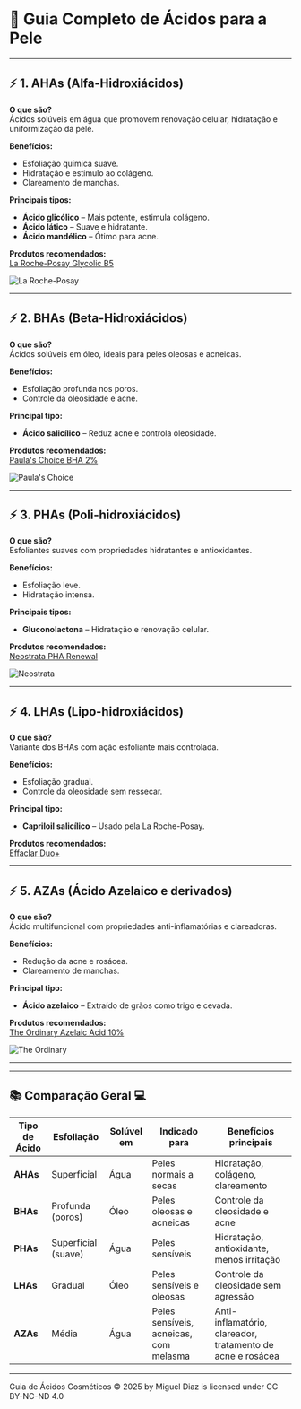 # 📘 **Guia Completo de Ácidos para a Pele**

---

## ⚡ **1. AHAs (Alfa-Hidroxiácidos)**
**O que são?**  
Ácidos solúveis em água que promovem renovação celular, hidratação e uniformização da pele.  

**Benefícios:**
- Esfoliação química suave.
- Hidratação e estímulo ao colágeno.
- Clareamento de manchas.  

**Principais tipos:**
- **Ácido glicólico** – Mais potente, estimula colágeno.
- **Ácido lático** – Suave e hidratante.
- **Ácido mandélico** – Ótimo para acne.

**Produtos recomendados:**  
[La Roche-Posay Glycolic B5](https://www.laroche-posay.com/)

![La Roche-Posay](https://upload.wikimedia.org/wikipedia/commons/2/2e/La_Roche-Posay_logo.svg)

---

## ⚡ **2. BHAs (Beta-Hidroxiácidos)**
**O que são?**  
Ácidos solúveis em óleo, ideais para peles oleosas e acneicas.  

**Benefícios:**
- Esfoliação profunda nos poros.
- Controle da oleosidade e acne.

**Principal tipo:**
- **Ácido salicílico** – Reduz acne e controla oleosidade.

**Produtos recomendados:**  
[Paula's Choice BHA 2%](https://www.paulaschoice.com/)

![Paula's Choice](https://upload.wikimedia.org/wikipedia/commons/8/88/Paula%27s_Choice_logo.svg)

---

## ⚡ **3. PHAs (Poli-hidroxiácidos)**
**O que são?**  
Esfoliantes suaves com propriedades hidratantes e antioxidantes.  

**Benefícios:**
- Esfoliação leve.
- Hidratação intensa.

**Principais tipos:**
- **Gluconolactona** – Hidratação e renovação celular.

**Produtos recomendados:**  
[Neostrata PHA Renewal](https://www.neostrata.com/)

![Neostrata](https://upload.wikimedia.org/wikipedia/commons/3/3b/Neostrata_logo.svg)

---

## ⚡ **4. LHAs (Lipo-hidroxiácidos)**
**O que são?**  
Variante dos BHAs com ação esfoliante mais controlada.  

**Benefícios:**
- Esfoliação gradual.
- Controle da oleosidade sem ressecar.

**Principal tipo:**
- **Capriloil salicílico** – Usado pela La Roche-Posay.

**Produtos recomendados:**  
[Effaclar Duo+](https://www.laroche-posay.com/)

---

## ⚡ **5. AZAs (Ácido Azelaico e derivados)**
**O que são?**  
Ácido multifuncional com propriedades anti-inflamatórias e clareadoras.  

**Benefícios:**
- Redução da acne e rosácea.
- Clareamento de manchas.

**Principal tipo:**
- **Ácido azelaico** – Extraído de grãos como trigo e cevada.

**Produtos recomendados:**  
[The Ordinary Azelaic Acid 10%](https://theordinary.deciem.com/)

![The Ordinary](https://upload.wikimedia.org/wikipedia/commons/7/7e/The_Ordinary_logo.svg)

---

---

## 📚 **Comparação Geral** 💻
| Tipo de Ácido | Esfoliação | Solúvel em | Indicado para | Benefícios principais |
|--------------|------------|------------|--------------|-----------------|
| **AHAs** | Superficial | Água | Peles normais a secas | Hidratação, colágeno, clareamento |
| **BHAs** | Profunda (poros) | Óleo | Peles oleosas e acneicas | Controle da oleosidade e acne |
| **PHAs** | Superficial (suave) | Água | Peles sensíveis | Hidratação, antioxidante, menos irritação |
| **LHAs** | Gradual | Óleo | Peles sensíveis e oleosas | Controle da oleosidade sem agressão |
| **AZAs** | Média | Água | Peles sensíveis, acneicas, com melasma | Anti-inflamatório, clareador, tratamento de acne e rosácea |

---

Guia de Ácidos Cosméticos © 2025 by Miguel Diaz is licensed under CC BY-NC-ND 4.0 
